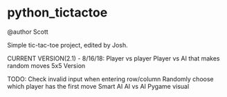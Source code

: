 # python_tictactoe

@author Scott

Simple tic-tac-toe project, edited by Josh.

CURRENT VERSION(2.1) - 8/16/18:
  Player vs player
  Player vs AI that makes random moves
  5x5 Version
  
TODO:
  Check invalid input when entering row/column
  Randomly choose which player has the first move
  Smart AI
  AI vs AI
  Pygame visual
  
